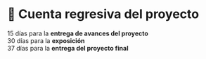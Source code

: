# 📅 Cuenta regresiva del proyecto

15 días para la **entrega de avances del proyecto**  
30 días para la **exposición**  
37 días para la **entrega del proyecto final**  

